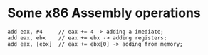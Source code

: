 # Some x86 Assembly operations 

```
add eax, #4     // eax += 4 -> adding a imediate;
add eax, ebx    // eax += ebx -> adding registers;
add eax, [ebx]  // eax += ebx[0] -> adding from memory;
```
